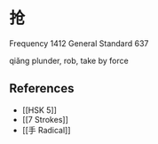 # 抢
Frequency 1412
General Standard 637

qiǎng
plunder, rob, take by force

## References
- [[HSK 5]]
- [[7 Strokes]]
- [[手 Radical]]